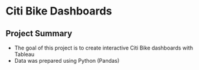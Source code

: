 # Citi Bike Dashboards

## Project Summary

* The goal of this project is to create interactive Citi Bike dashboards with Tableau
* Data was prepared using Python (Pandas)

